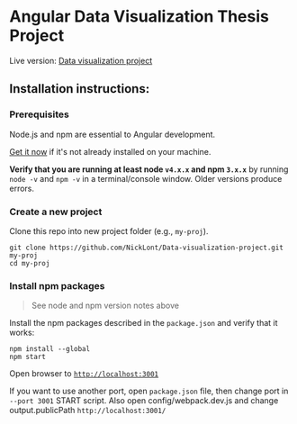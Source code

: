 # Angular Data Visualization Thesis Project

Live version: <a href="http://test.hua.gr/datavisual/#/login" target="_blank" title="Visite Site">
              Data visualization project</a>

## Installation instructions:

### Prerequisites

Node.js and npm are essential to Angular development. 
    
<a href="https://docs.npmjs.com/getting-started/installing-node" target="_blank" title="Installing Node.js and updating npm">
Get it now</a> if it's not already installed on your machine.
 
**Verify that you are running at least node `v4.x.x` and npm `3.x.x`**
by running `node -v` and `npm -v` in a terminal/console window.
Older versions produce errors.

### Create a new project

Clone this repo into new project folder (e.g., `my-proj`).
```shell
git clone https://github.com/NickLont/Data-visualization-project.git  my-proj
cd my-proj
```

### Install npm packages

> See node and npm version notes above

Install the npm packages described in the `package.json` and verify that it works:

```shell
npm install --global
npm start
```
Open browser to [`http://localhost:3001`](http://localhost:3001)

If you want to use another port, open `package.json` file, then change port in `--port 3001` START script. Also
open config/webpack.dev.js and change output.publicPath `http://localhost:3001/`
